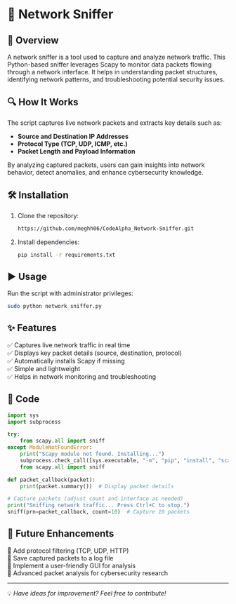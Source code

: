 # 🚀 Network Sniffer

## 📌 Overview

A network sniffer is a tool used to capture and analyze network traffic. This Python-based sniffer leverages Scapy to monitor data packets flowing through a network interface. It helps in understanding packet structures, identifying network patterns, and troubleshooting potential security issues.

## 🔍 How It Works

The script captures live network packets and extracts key details such as:

- **Source and Destination IP Addresses**
- **Protocol Type (TCP, UDP, ICMP, etc.)**
- **Packet Length and Payload Information**

By analyzing captured packets, users can gain insights into network behavior, detect anomalies, and enhance cybersecurity knowledge.

## 🛠 Installation

1. Clone the repository:
   ```bash
   https://github.com/meghh06/CodeAlpha_Network-Sniffer.git
   ```
2. Install dependencies:
   ```bash
   pip install -r requirements.txt
   ```

## ▶️ Usage

Run the script with administrator privileges:

```bash
sudo python network_sniffer.py
```

## ✨ Features

✅ Captures live network traffic in real time\
✅ Displays key packet details (source, destination, protocol)\
✅ Automatically installs Scapy if missing\
✅ Simple and lightweight\
✅ Helps in network monitoring and troubleshooting

## 📜 Code

```python
import sys
import subprocess

try:
    from scapy.all import sniff
except ModuleNotFoundError:
    print("Scapy module not found. Installing...")
    subprocess.check_call([sys.executable, "-m", "pip", "install", "scapy"])
    from scapy.all import sniff

def packet_callback(packet):
    print(packet.summary())  # Display packet details

# Capture packets (adjust count and interface as needed)
print("Sniffing network traffic... Press Ctrl+C to stop.")
sniff(prn=packet_callback, count=10)  # Capture 10 packets
```

## 🚀 Future Enhancements

🔹 Add protocol filtering (TCP, UDP, HTTP)\
🔹 Save captured packets to a log file\
🔹 Implement a user-friendly GUI for analysis\
🔹 Advanced packet analysis for cybersecurity research

---

💡 *Have ideas for improvement? Feel free to contribute!*

